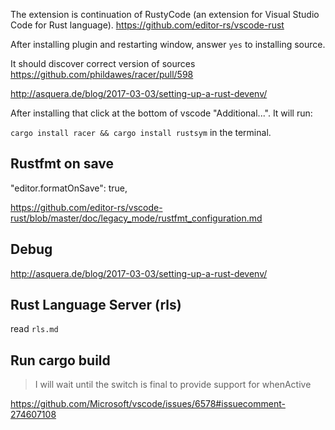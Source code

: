 The extension is continuation of RustyCode (an extension for Visual Studio Code for Rust language). https://github.com/editor-rs/vscode-rust


After installing plugin and restarting window, answer `yes` to installing source.

It should discover correct version of sources https://github.com/phildawes/racer/pull/598

http://asquera.de/blog/2017-03-03/setting-up-a-rust-devenv/


After installing that click at the bottom of vscode "Additional...". It will run:

`cargo install racer && cargo install rustsym` in the terminal.



## Rustfmt on save

"editor.formatOnSave": true,

https://github.com/editor-rs/vscode-rust/blob/master/doc/legacy_mode/rustfmt_configuration.md

## Debug

http://asquera.de/blog/2017-03-03/setting-up-a-rust-devenv/

## Rust Language Server (rls)

read `rls.md`

## Run cargo build

>I will wait until the switch is final to provide support for whenActive

https://github.com/Microsoft/vscode/issues/6578#issuecomment-274607108

